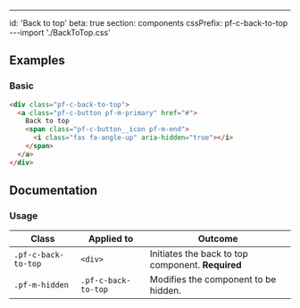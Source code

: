 ---
id: 'Back to top'
beta: true
section: components
cssPrefix: pf-c-back-to-top
---import './BackToTop.css'

## Examples

### Basic

```html
<div class="pf-c-back-to-top">
  <a class="pf-c-button pf-m-primary" href="#">
    Back to top
    <span class="pf-c-button__icon pf-m-end">
      <i class="fas fa-angle-up" aria-hidden="true"></i>
    </span>
  </a>
</div>

```

## Documentation

### Usage

| Class               | Applied to          | Outcome                                           |
| ------------------- | ------------------- | ------------------------------------------------- |
| `.pf-c-back-to-top` | `<div>`             | Initiates the back to top component. **Required** |
| `.pf-m-hidden`      | `.pf-c-back-to-top` | Modifies the component to be hidden.              |
